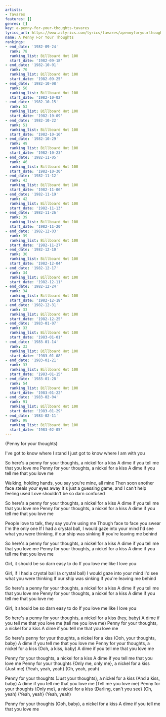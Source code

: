 ```yaml
---
artists:
- Tavares
features: []
genres: []
key: a-penny-for-your-thoughts-tavares
lyrics_url: https://www.azlyrics.com/lyrics/tavares/apennyforyourthoughts.html
name: A Penny For Your Thoughts
rankings:
- end_date: '1982-09-24'
  rank: 78
  ranking_list: Billboard Hot 100
  start_date: '1982-09-18'
- end_date: '1982-10-01'
  rank: 70
  ranking_list: Billboard Hot 100
  start_date: '1982-09-25'
- end_date: '1982-10-08'
  rank: 56
  ranking_list: Billboard Hot 100
  start_date: '1982-10-02'
- end_date: '1982-10-15'
  rank: 53
  ranking_list: Billboard Hot 100
  start_date: '1982-10-09'
- end_date: '1982-10-22'
  rank: 51
  ranking_list: Billboard Hot 100
  start_date: '1982-10-16'
- end_date: '1982-10-29'
  rank: 49
  ranking_list: Billboard Hot 100
  start_date: '1982-10-23'
- end_date: '1982-11-05'
  rank: 46
  ranking_list: Billboard Hot 100
  start_date: '1982-10-30'
- end_date: '1982-11-12'
  rank: 43
  ranking_list: Billboard Hot 100
  start_date: '1982-11-06'
- end_date: '1982-11-19'
  rank: 42
  ranking_list: Billboard Hot 100
  start_date: '1982-11-13'
- end_date: '1982-11-26'
  rank: 39
  ranking_list: Billboard Hot 100
  start_date: '1982-11-20'
- end_date: '1982-12-03'
  rank: 39
  ranking_list: Billboard Hot 100
  start_date: '1982-11-27'
- end_date: '1982-12-10'
  rank: 36
  ranking_list: Billboard Hot 100
  start_date: '1982-12-04'
- end_date: '1982-12-17'
  rank: 34
  ranking_list: Billboard Hot 100
  start_date: '1982-12-11'
- end_date: '1982-12-24'
  rank: 34
  ranking_list: Billboard Hot 100
  start_date: '1982-12-18'
- end_date: '1982-12-31'
  rank: 33
  ranking_list: Billboard Hot 100
  start_date: '1982-12-25'
- end_date: '1983-01-07'
  rank: 33
  ranking_list: Billboard Hot 100
  start_date: '1983-01-01'
- end_date: '1983-01-14'
  rank: 33
  ranking_list: Billboard Hot 100
  start_date: '1983-01-08'
- end_date: '1983-01-21'
  rank: 33
  ranking_list: Billboard Hot 100
  start_date: '1983-01-15'
- end_date: '1983-01-28'
  rank: 54
  ranking_list: Billboard Hot 100
  start_date: '1983-01-22'
- end_date: '1983-02-04'
  rank: 91
  ranking_list: Billboard Hot 100
  start_date: '1983-01-29'
- end_date: '1983-02-11'
  rank: 98
  ranking_list: Billboard Hot 100
  start_date: '1983-02-05'
---
```


(Penny for your thoughts)

I've got to know where I stand
I just got to know where I am with you

So here's a penny for your thoughts, a nickel for a kiss
A dime if you tell me that you love me
Penny for your thoughts, a nickel for a kiss
A dime if you tell me that you love me

Walking, holding hands, you say you're mine, all mine
Then soon another face steals your eyes away
It's just a guessing game, and I can't help feeling used
Love shouldn't be so darn confused

So here's a penny for your thoughts, a nickel for a kiss
A dime if you tell me that you love me
Penny for your thoughts, a nickel for a kiss
A dime if you tell me that you love me

People love to talk, they say you're using me
Though face to face you swear I'm the only one
If I had a crystal ball, I would gaze into your mind
I'd see what you were thinking, if our ship was sinking
If you're leaving me behind

So here's a penny for your thoughts, a nickel for a kiss
A dime if you tell me that you love me
Penny for your thoughts, a nickel for a kiss
A dime if you tell me that you love me

Girl, it should be so darn easy to do
If you love me like I love you

Girl, if I had a crystal ball (a crystal ball)
I would gaze into your mind
I'd see what you were thinking
If our ship was sinking
If you're leaving me behind

So here's a penny for your thoughts, a nickel for a kiss
A dime if you tell me that you love me
Penny for your thoughts, a nickel for a kiss
A dime if you tell me that you love me

Girl, it should be so darn easy to do
If you love me like I love you

So here's a penny for your thoughts, a nickel for a kiss (hey, baby)
A dime if you tell me that you love me (tell me you love me)
Penny for your thoughts, a nickel for a kiss
A dime if you tell me that you love me

So here's penny for your thoughts, a nickel for a kiss (Ooh, your thoughts, baby)
A dime if you tell me that you love me
Penny for your thoughts, a nickel for a kiss (Ooh, a kiss, baby)
A dime if you tell me that you love me

Penny for your thoughts, a nickel for a kiss
A dime if you tell me that you love me
Penny for your thoughts {Only me, only me}, a nickel for a kiss
(Just me) {Yeah, yeah, yeah} (Oh, yeah, yeah)

Penny for your thoughts (Just your thoughts), a nickel for a kiss (And a kiss, baby)
A dime if you tell me that you love me (Tell me you love me)
Penny for your thoughts {Only me}, a nickel for a kiss {Darling, can't you see}
(Oh, yeah) {Yeah, yeah} (Yeah, yeah)

Penny for your thoughts (Ooh, baby), a nickel for a kiss
A dime if you tell me that you love me



